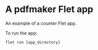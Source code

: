 # A pdfmaker Flet app

An example of a counter Flet app.

To run the app:

```
flet run [app_directory]
```